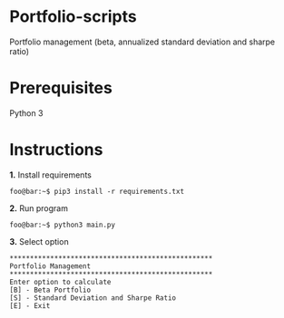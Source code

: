 # Portfolio-scripts
Portfolio management (beta, annualized standard deviation and sharpe ratio)

# Prerequisites
Python 3

# Instructions
**1.** Install requirements
```console
foo@bar:~$ pip3 install -r requirements.txt
```
**2.** Run program
```console
foo@bar:~$ python3 main.py
```

**3.** Select option
```console
**************************************************
Portfolio Management
**************************************************
Enter option to calculate
[B] - Beta Portfolio
[S] - Standard Deviation and Sharpe Ratio
[E] - Exit
```